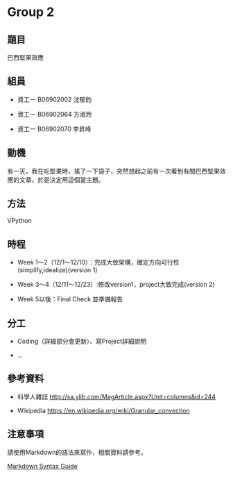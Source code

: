﻿# Group 2

## 題目

巴西堅果效應

## 組員

 * 資工一 B06902002 沈郁鈞

 * 資工一 B06902064 方淑玲

 * 資工一 B06902070 李昇峰

## 動機

有一天，我在吃堅果時，搖了一下袋子，突然想起之前有一次看到有關巴西堅果效應的文章，於是決定用這個當主題。

## 方法

VPython

## 時程

 * Week 1～2（12/1～12/10）：完成大致架構，確定方向可行性(simpilfy,idealize)(version 1)

 * Week 3～4（12/11～12/23）:修改version1，project大致完成(version 2)

 * Week 5以後：Final Check 並準備報告

## 分工

 * Coding（詳細部分會更新）、寫Project詳細說明

 * ...


## 參考資料

 * 科學人雜誌 http://sa.ylib.com/MagArticle.aspx?Unit=columns&id=244

 * Wikipedia https://en.wikipedia.org/wiki/Granular_convection



## 注意事項

請使用Markdown的語法來寫作，相關資料請參考。

[Markdown Syntax Guide](https://guides.github.com/features/mastering-markdown/)
